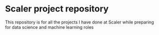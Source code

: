 # Scaler project repository



This repository is for all the projects I have done at Scaler while preparing for data science and machine learning roles
